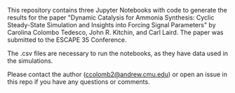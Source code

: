 This repository contains three Jupyter Notebooks with code to generate the results for the paper "Dynamic Catalysis for Ammonia Synthesis: Cyclic Steady-State Simulation and Insights into Forcing Signal Parameters" by Carolina Colombo Tedesco, John R. Kitchin, and Carl Laird. The paper was submitted to the ESCAPE 35 Conference.


The .csv files are necessary to run the notebooks, as they have data used in the simulations. 

Please contact the author (ccolomb2@andrew.cmu.edu) or open an issue in this repo if you have any questions or comments.
